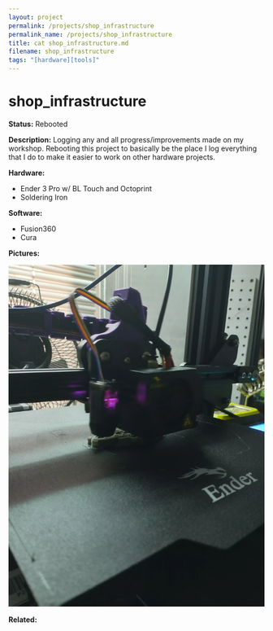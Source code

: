 ```yaml
---
layout: project
permalink: /projects/shop_infrastructure
permalink_name: /projects/shop_infrastructure
title: cat shop_infrastructure.md
filename: shop_infrastructure
tags: "[hardware][tools]"
---
```

# shop_infrastructure

**Status:** Rebooted

**Description:**
Logging any and all progress/improvements made on my workshop. Rebooting this project to basically be the place I log everything that I do to make it easier to work on other hardware projects.

**Hardware:**

- Ender 3 Pro w/ BL Touch and Octoprint
- Soldering Iron

**Software:**

- Fusion360
- Cura

**Pictures:**

![Printing_Benchy](/assets/images/printing_benchy.webp)

**Related:**
